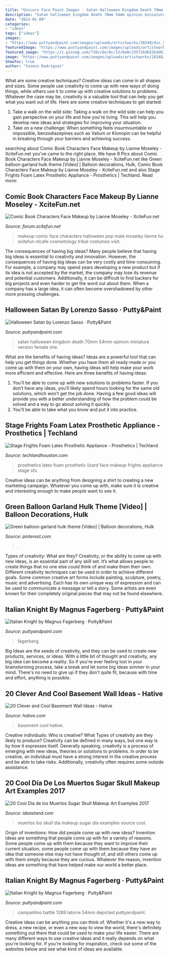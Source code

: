 ```yaml
---
title: "Unicorn Face Paint Images - Satan Halloween Kingdom Death 70mm 54mm Opinion Miniature Version Female She"
description: "Satan halloween kingdom death 70mm 54mm opinion miniature version female she"
date: "2023-01-09"
categories:
- "ideas"
tags: ["ideas"]
images:
- "https://www.puttyandpaint.com/images/uploads/artistworks/28348/dsc_5246__sized.jpg"
featuredImage: "https://www.puttyandpaint.com/images/uploads/artistworks/28348/dsc_5246__sized.jpg"
featured_image: "https://i.pinimg.com/736x/6e/0c/13/6e0c13571bdb52bddb1ddfca27ef3a0a.jpg"
image: "https://www.puttyandpaint.com/images/uploads/artistworks/28348/dsc_5246__sized.jpg"
ShowToc: true
author: "Yazmin Rodriguez"
---
```



What are some creative techniques?
Creative ideas can come in all shapes and sizes. Some people use creativity to come up with new ways of doing things, while others use it to come up with creative solutions to problems. Whatever the case may be, creativity is a valuable tool that can help you get what you want out of life. Here are some creative techniques to get started: 
1. Take a walk on the wild side: Taking a walk on the wild side can help you gain perspective on your life and how you're living. This will help you develop new ideas and strategies for improving your situation. 
2. Take on a new challenge: When something feels insurmountable or impossible, benzodiazepines such as Valium or Klonopin can be helpful in breaking through your barriers and achieving success.

	

		
searching about Comic Book Characters Face Makeup by Lianne Moseley - XciteFun.net you've came to the right place. We have 8 Pics about Comic Book Characters Face Makeup by Lianne Moseley - XciteFun.net like Green balloon garland hulk theme [Video] | Balloon decorations, Hulk, Comic Book Characters Face Makeup by Lianne Moseley - XciteFun.net and also Stage Frights Foam Latex Prosthetic Appliance - Prosthetics | Techland. Read more:
		
    
## Comic Book Characters Face Makeup By Lianne Moseley - XciteFun.net

<img loading=lazy src="https://img.xcitefun.net/users/2015/01/373648,xcitefun-comic-characters-makeup-4.jpg" onerror="this.onerror=null;this.src='https://tse2.mm.bing.net/th?id=OIP.gWQ7JRufmyAjWLZj6T_4DAHaJ3&amp;pid=15.1';" alt="Comic Book Characters Face Makeup by Lianne Moseley - XciteFun.net">

_Source: forum.xcitefun.net_

>makeup comic face characters halloween pop male moseley lianne hu xcitefun nlcafe cosmetology tribal costumes visit. 

	

The consequences of having big ideas?
Many people believe that having big ideas is essential to creativity and innovation. However, the consequences of having big ideas can be very costly and time-consuming. For example, a company may spend years developing a new product but if its idea is not accepted by the market, the company may lose its revenue and potential customers. Additionally, it can be difficult to find backers for big projects and even harder to get the word out about them. When a company has a large idea, it can often become overshadowed by other more pressing challenges.

    
## Halloween Satan By Lorenzo Sasso · Putty&amp;Paint

<img loading=lazy src="https://www.puttyandpaint.com/images/uploads/artistworks/28348/dsc_5246__sized.jpg" onerror="this.onerror=null;this.src='https://tse3.mm.bing.net/th?id=OIP.DqDiAsZV5ygURwTdD6uoSAHaLG&amp;pid=15.1';" alt="Halloween Satan by Lorenzo Sasso · Putty&amp;Paint">

_Source: puttyandpaint.com_

>satan halloween kingdom death 70mm 54mm opinion miniature version female she. 

	

What are the benefits of having ideas?
Ideas are a powerful tool that can help you get things done. Whether you have them all ready-made or you come up with them on your own, having ideas will help make your work more efficient and effective. Here are three benefits of having ideas: 
1. You’ll be able to come up with new solutions to problems faster. If you don’t have any ideas, you’ll likely spend hours looking for the same old solutions, which won’t get the job done. Having a few good ideas will provide you with a better understanding of how the problem could be solved and a way to go about solving it quickly. 
2. You’ll be able to take what you know and put it into practice.

    
## Stage Frights Foam Latex Prosthetic Appliance - Prosthetics | Techland

<img loading=lazy src="https://www.techlandhouston.com/img-prod/o_1e8us97ku3pt10ur17trnnt1a19k.jpg" onerror="this.onerror=null;this.src='https://tse2.mm.bing.net/th?id=OIP.cuWQYFZPb87nyFEu7iJe-gHaNx&amp;pid=15.1';" alt="Stage Frights Foam Latex Prosthetic Appliance - Prosthetics | Techland">

_Source: techlandhouston.com_

>prosthetics latex foam prosthetic lizard face makeup frights appliance stage sfx. 

	

Creative ideas can be anything from designing a shirt to creating a new marketing campaign. Whatever you come up with, make sure it is creative and interesting enough to make people want to see it.

    
## Green Balloon Garland Hulk Theme [Video] | Balloon Decorations, Hulk

<img loading=lazy src="https://i.pinimg.com/736x/6e/0c/13/6e0c13571bdb52bddb1ddfca27ef3a0a.jpg" onerror="this.onerror=null;this.src='https://tse1.mm.bing.net/th?id=OIP.ZWUt_ttzz2dTqDHaKsR1JwHaNK&amp;pid=15.1';" alt="Green balloon garland hulk theme [Video] | Balloon decorations, Hulk">

_Source: pinterest.com_

>. 

	

Types of creativity: What are they?
Creativity, or the ability to come up with new ideas, is an essential part of any skill set. It’s what allows people to create things that no one else could think of and make them their own. Different creativity techniques can be used in order to achieve different goals.
Some common creative art forms include painting, sculpture, poetry, music and advertising. Each has its own unique way of expression and can be used to communicate a message or tell a story. Some artists are even known for their completely original pieces that may not be found elsewhere.

    
## Italian Knight By Magnus Fagerberg · Putty&amp;Paint

<img loading=lazy src="https://www.puttyandpaint.com/images/uploads/artistworks/23036/cache/img_3028__sized_l.jpg" onerror="this.onerror=null;this.src='https://tse4.mm.bing.net/th?id=OIP.9IoY1fF5REtsGwmhUtqXLAHaKX&amp;pid=15.1';" alt="Italian Knight by Magnus Fagerberg · Putty&amp;Paint">

_Source: puttyandpaint.com_

>fagerberg. 

	

Big Ideas are the seeds of creativity, and they can be used to create new products, services, or ideas. With a little bit of thought and creativity, any big idea can become a reality. So if you're ever feeling lost in your brainstorming process, take a break and let some big ideas simmer in your mind. There's no need to give up if they don't quite fit, because with time and effort, anything is possible.

    
## 20 Clever And Cool Basement Wall Ideas - Hative

<img loading=lazy src="https://hative.com/wp-content/uploads/2014/05/basement-wall-ideas/14-cool-basement-wall.jpg" onerror="this.onerror=null;this.src='https://tse2.mm.bing.net/th?id=OIP.Zu_IihuqAV17VjEmXT2JCgHaJ4&amp;pid=15.1';" alt="20 Clever and Cool Basement Wall Ideas - Hative">

_Source: hative.com_

>basement cool hative. 

	

Creative individuals: Who is creative? What Types of creativity are they likely to produce?
Creativity can be defined in many ways, but one way is by how it expresses itself. Generally speaking, creativity is a process of emerging with new ideas, theories or solutions to problems. In order to be creative, an individual must have a strong interest in the creative process and be able to take risks. Additionally, creativity often requires some outside assistance.

    
## 20 Cool Día De Los Muertos Sugar Skull Makeup Art Examples 2017

<img loading=lazy src="https://ideastand.com/wp-content/uploads/2014/05/dia-de-los-muertos/5-dia-de-los-muertos-make-up.jpg" onerror="this.onerror=null;this.src='https://tse1.mm.bing.net/th?id=OIP.9ULs1um6JGlCjgg0bL6I1wAAAA&amp;pid=15.1';" alt="20 Cool Día de los Muertos Sugar Skull Makeup Art Examples 2017">

_Source: ideastand.com_

>muertos los skull dia makeup sugar día examples source cool. 

	

Origin of inventions: How did people come up with new ideas?
Invention ideas are something that people come up with for a variety of reasons. Some people come up with them because they want to improve their current situation, some people come up with them because they have an idea that someone else may not have thought of, and still others come up with them simply because they are curious. Whatever the reason, invention ideas are something that have helped make our world a better place.

    
## Italian Knight By Magnus Fagerberg · Putty&amp;Paint

<img loading=lazy src="http://www.puttyandpaint.com/images/uploads/artistworks/23036/cache/img_3031__sized_l.jpg" onerror="this.onerror=null;this.src='https://tse3.mm.bing.net/th?id=OIP.I8y1hK8fGJ77CPvAXtehHQHaK4&amp;pid=15.1';" alt="Italian Knight by Magnus Fagerberg · Putty&amp;Paint">

_Source: puttyandpaint.com_

>campaldino battle 1289 latorre 54mm depicted puttyandpaint. 

	

Creative ideas can be anything you can think of. Whether it's a new way to dress, a new recipe, or even a new way to view the world, there's definitely something out there that could be used to make your life easier. There are many different ways to use creative ideas and it really depends on what you're looking for. If you're looking for inspiration, check out some of the websites below and see what kind of ideas are available.

